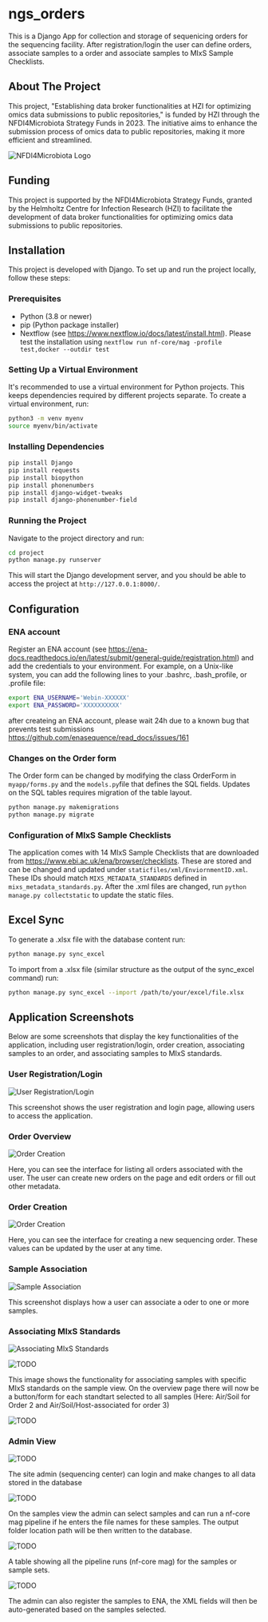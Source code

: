 # ngs_orders

This is a Django App for collection and storage of sequenicing orders for the sequencing facility. After registration/login the user can define orders, associate samples to a order and associate samples to  MIxS Sample Checklists.

## About The Project

This project, "Establishing data broker functionalities at HZI for optimizing omics data submissions to public repositories," is funded by HZI through the NFDI4Microbiota Strategy Funds in 2023. The initiative aims to enhance the submission process of omics data to public repositories, making it more efficient and streamlined.

![NFDI4Microbiota Logo](https://avatars.githubusercontent.com/u/97964957?s=200&v=4)

## Funding

This project is supported by the NFDI4Microbiota Strategy Funds, granted by the Helmholtz Centre for Infection Research (HZI) to facilitate the development of data broker functionalities for optimizing omics data submissions to public repositories.

## Installation

This project is developed with Django. To set up and run the project locally, follow these steps:

### Prerequisites

- Python (3.8 or newer)
- pip (Python package installer)
- Nextflow (see https://www.nextflow.io/docs/latest/install.html). Please test the installation using `nextflow run nf-core/mag -profile test,docker --outdir test`

### Setting Up a Virtual Environment

It's recommended to use a virtual environment for Python projects. This keeps dependencies required by different projects separate. To create a virtual environment, run:

```bash
python3 -m venv myenv
source myenv/bin/activate
```


### Installing Dependencies

```bash
pip install Django
pip install requests
pip install biopython
pip install phonenumbers
pip install django-widget-tweaks
pip install django-phonenumber-field
```

### Running the Project

Navigate to the project directory and run:


```bash
cd project
python manage.py runserver
```

This will start the Django development server, and you should be able to access the project at `http://127.0.0.1:8000/`.


## Configuration 

### ENA account

Register an ENA account (see https://ena-docs.readthedocs.io/en/latest/submit/general-guide/registration.html) and add the credentials to your environment. For example, on a Unix-like system, you can add the following lines to your .bashrc, .bash_profile, or .profile file:

```bash
export ENA_USERNAME='Webin-XXXXXX'
export ENA_PASSWORD='XXXXXXXXXX'
```

after createing an ENA account, please wait 24h due to a known bug that prevents test submissions https://github.com/enasequence/read_docs/issues/161

### Changes on the Order form

The Order form can be changed by modifying the class OrderForm in `myapp/forms.py` and the `models.py`file that defines the SQL fields. Updates on the SQL tables requires migration of the table layout.

```bash
python manage.py makemigrations
python manage.py migrate
```

### Configuration of MIxS Sample Checklists

The application comes with 14 MIxS Sample Checklists that are downloaded from https://www.ebi.ac.uk/ena/browser/checklists. These are stored and can be changed and updated under `staticfiles/xml/EnviornmentID.xml`. These IDs should match `MIXS_METADATA_STANDARDS` defined in `mixs_metadata_standards.py`. After the .xml files are changed, run `python manage.py collectstatic` to update the static files. 

## Excel Sync

To generate a .xlsx file with the database content run:

```bash
python manage.py sync_excel
```

To import from a .xlsx file (similar structure as the output of the sync_excel command) run:

```bash
python manage.py sync_excel --import /path/to/your/excel/file.xlsx
```

## Application Screenshots

Below are some screenshots that display the key functionalities of the application, including user registration/login, order creation, associating samples to an order, and associating samples to MIxS standards.

### User Registration/Login

![User Registration/Login](screenshots/image1.png)

This screenshot shows the user registration and login page, allowing users to access the application.

### Order Overview

![Order Creation](screenshots/image2.png)

Here, you can see the interface for listing all orders associated with the user. The user can create new orders on the page and edit orders or fill out other metadata.

### Order Creation

![Order Creation](screenshots/image3.png)

Here, you can see the interface for creating a new sequencing order. These values can be updated by the user at any time. 

### Sample Association

![Sample Association](screenshots/image4.png)

This screenshot displays how a user can associate a oder to one or more samples. 

### Associating MIxS Standards

![Associating MIxS Standards](screenshots/image5.png)

![TODO](screenshots/image6.png)

This image shows the functionality for associating samples with specific MIxS standards on the sample view. On the overview page there will now be a button/form for each standtart selected to all samples (Here: Air/Soil for Order 2 and Air/Soil/Host-associated for order 3)

![TODO](screenshots/image2.png)


### Admin View
 

![TODO](screenshots/image7.png)

The site admin (sequencing center) can login and make changes to all data stored in the database
 
![TODO](screenshots/image8.png)

On the samples view the admin can select samples and can run a nf-core mag pipeline if he enters the file names for these samples. The output folder location path will be then written to the database. 

![TODO](screenshots/image10.png)

A table showing all the pipeline runs (nf-core mag) for the samples or sample sets. 

![TODO](screenshots/image9.png)

The admin can also register the samples to ENA, the XML fields will then be auto-generated based on the samples selected. 
